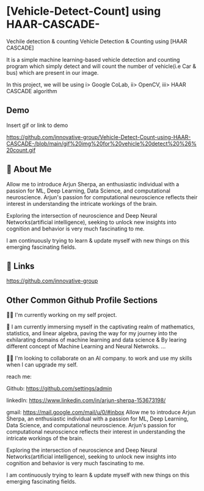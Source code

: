 # [Vehicle-Detect-Count] using HAAR-CASCADE-
Vechile detection & counting Vehicle Detection & Counting using [HAAR CASCADE]


It is a simple machine learning-based vehicle detection and counting program which simply detect and will count the number of vehicle(i.e Car & bus) which are present in our image.

In this project, we will be using 
    i> Google CoLab,
    ii> OpenCV,
    iii> HAAR CASCADE algorithm
    
## Demo

Insert gif or link to demo

https://github.com/innovative-group/Vehicle-Detect-Count-using-HAAR-CASCADE-/blob/main/gif%20img%20for%20vehicle%20detect%20%26%20count.gif
## 🚀 About Me

Allow me to introduce Arjun Sherpa, an enthusiastic individual with a passion for ML, Deep Learning, Data Science, and computational neuroscience. Arjun's passion for computational neuroscience reflects their interest in understanding the intricate workings of the brain. 

Exploring the intersection of neuroscience and Deep Neural Networks(artificial intelligence), seeking to unlock new insights into cognition and behavior is very much fascinating to me. 

I am continuously trying to learn & update myself with new things on this emerging fascinating fields.



## 🔗 Links
https://github.com/innovative-group
## Other Common Github Profile Sections

👩‍💻 I'm currently working on my self project.

🧠 I am currently immersing myself in the captivating realm of mathematics, statistics, and linear algebra, paving the way for my journey into the exhilarating domains of machine learning and data science & By learing different concept of Machine Learning and Neural Netwroks.
...


👯‍♀️ I'm looking to collaborate on an AI company.
to work and use my skills when I can upgrade my self.


reach me:

Github:
https://github.com/settings/admin

linkedIn: 
https://www.linkedin.com/in/arjun-sherpa-153673198/

gmail:
https://mail.google.com/mail/u/0/#inbox
Allow me to introduce Arjun Sherpa, an enthusiastic individual with a passion for ML, Deep Learning, Data Science, and computational neuroscience. Arjun's passion for computational neuroscience reflects their interest in understanding the intricate workings of the brain. 

Exploring the intersection of neuroscience and Deep Neural Networks(artificial intelligence), seeking to unlock new insights into cognition and behavior is very much fascinating to me. 

I am continuously trying to learn & update myself with new things on this emerging fascinating fields.
